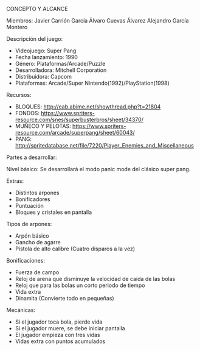 CONCEPTO Y ALCANCE

Miembros: 
  Javier Carrión García
  Álvaro Cuevas Álvarez
  Alejandro García Montero
  
Descripción del juego:
  - Videojuego: Super Pang
  - Fecha lanzamiento: 1990
  - Género: Plataformas/Arcade/Puzzle
  - Desarrolladora: Mitchell Corporation
  - Distribuidora: Capcom
  - Plataformas: Arcade/Super Nintendo(1992)/PlayStation(1998)
 
Recursos:
  - BLOQUES: http://eab.abime.net/showthread.php?t=21804
  - FONDOS: https://www.spriters-resource.com/snes/superbusterbros/sheet/34370/
  - MUÑECO Y  PELOTAS: https://www.spriters-resource.com/arcade/superpang/sheet/60043/
  - PANG: http://spritedatabase.net/file/7220/Player_Enemies_and_Miscellaneous

Partes a desarrollar:

Nivel básico:
Se desarrollará el modo panic mode del clásico super pang.

Extras: 
  -	Distintos arpones
  -	Bonificadores
  -	Puntuación
  -	Bloques y cristales en pantalla
  
Tipos de arpones:
  -	Arpón básico
  -	Gancho de agarre
  -	Pistola de alto calibre (Cuatro disparos a la vez)
  
Bonificaciones:
  -	Fuerza de campo
  -	Reloj de arena que disminuye la velocidad de caída de las bolas
  -	Reloj que para las bolas un corto periodo de tiempo
  -	Vida extra
  -	Dinamita (Convierte todo en pequeñas)

Mecánicas:
  -	Si el jugador toca bola, pierde vida
  -	Si el jugador muere, se debe iniciar pantalla
  -	El jugador empieza con tres vidas
  -	Vidas extra con puntos acumulados

